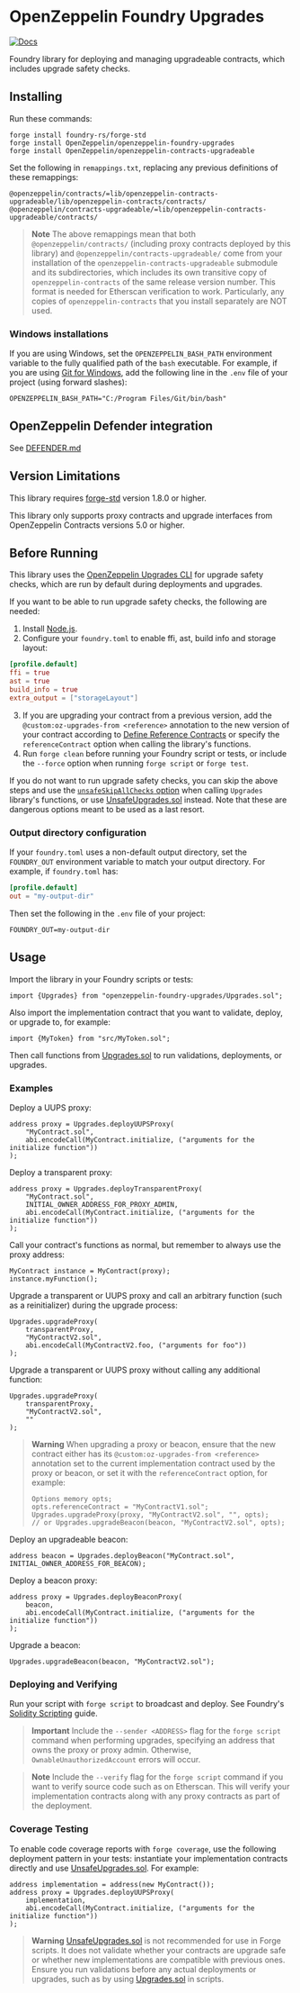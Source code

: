 # OpenZeppelin Foundry Upgrades

[![Docs](https://img.shields.io/badge/docs-%F0%9F%93%84-blue)](https://docs.openzeppelin.com/upgrades-plugins/foundry-upgrades)

Foundry library for deploying and managing upgradeable contracts, which includes upgrade safety checks.

## Installing

Run these commands:
```console
forge install foundry-rs/forge-std
forge install OpenZeppelin/openzeppelin-foundry-upgrades
forge install OpenZeppelin/openzeppelin-contracts-upgradeable
```

Set the following in `remappings.txt`, replacing any previous definitions of these remappings:
```
@openzeppelin/contracts/=lib/openzeppelin-contracts-upgradeable/lib/openzeppelin-contracts/contracts/
@openzeppelin/contracts-upgradeable/=lib/openzeppelin-contracts-upgradeable/contracts/
```

> **Note**
> The above remappings mean that both `@openzeppelin/contracts/` (including proxy contracts deployed by this library) and `@openzeppelin/contracts-upgradeable/` come from your installation of the `openzeppelin-contracts-upgradeable` submodule and its subdirectories, which includes its own transitive copy of `openzeppelin-contracts` of the same release version number. This format is needed for Etherscan verification to work. Particularly, any copies of `openzeppelin-contracts` that you install separately are NOT used.

### Windows installations

If you are using Windows, set the `OPENZEPPELIN_BASH_PATH` environment variable to the fully qualified path of the `bash` executable.
For example, if you are using [Git for Windows](https://gitforwindows.org/), add the following line in the `.env` file of your project (using forward slashes):
```env
OPENZEPPELIN_BASH_PATH="C:/Program Files/Git/bin/bash"
```

## OpenZeppelin Defender integration

See [DEFENDER.md](DEFENDER.md)

## Version Limitations

This library requires [forge-std](https://github.com/foundry-rs/forge-std) version 1.8.0 or higher.

This library only supports proxy contracts and upgrade interfaces from OpenZeppelin Contracts versions 5.0 or higher.

## Before Running

This library uses the [OpenZeppelin Upgrades CLI](https://docs.openzeppelin.com/upgrades-plugins/1.x/api-core) for upgrade safety checks, which are run by default during deployments and upgrades.

If you want to be able to run upgrade safety checks, the following are needed:
1. Install [Node.js](https://nodejs.org/).
2. Configure your `foundry.toml` to enable ffi, ast, build info and storage layout:
```toml
[profile.default]
ffi = true
ast = true
build_info = true
extra_output = ["storageLayout"]
```
3. If you are upgrading your contract from a previous version, add the `@custom:oz-upgrades-from <reference>` annotation to the new version of your contract according to [Define Reference Contracts](https://docs.openzeppelin.com/upgrades-plugins/1.x/api-core#define-reference-contracts) or specify the `referenceContract` option when calling the library's functions.
4. Run `forge clean` before running your Foundry script or tests, or include the `--force` option when running `forge script` or `forge test`.

If you do not want to run upgrade safety checks, you can skip the above steps and use the [`unsafeSkipAllChecks` option](src/Options.sol) when calling `Upgrades` library's functions, or use [UnsafeUpgrades.sol](src/UnsafeUpgrades.sol) instead. Note that these are dangerous options meant to be used as a last resort.

### Output directory configuration

If your `foundry.toml` uses a non-default output directory, set the `FOUNDRY_OUT` environment variable to match your output directory. For example, if `foundry.toml` has:
```toml
[profile.default]
out = "my-output-dir"
```
Then set the following in the `.env` file of your project:
```env
FOUNDRY_OUT=my-output-dir
```

## Usage

Import the library in your Foundry scripts or tests:
```solidity
import {Upgrades} from "openzeppelin-foundry-upgrades/Upgrades.sol";
```

Also import the implementation contract that you want to validate, deploy, or upgrade to, for example:
```solidity
import {MyToken} from "src/MyToken.sol";
```

Then call functions from [Upgrades.sol](src/Upgrades.sol) to run validations, deployments, or upgrades.

### Examples

Deploy a UUPS proxy:
```solidity
address proxy = Upgrades.deployUUPSProxy(
    "MyContract.sol",
    abi.encodeCall(MyContract.initialize, ("arguments for the initialize function"))
);
```

Deploy a transparent proxy:
```solidity
address proxy = Upgrades.deployTransparentProxy(
    "MyContract.sol",
    INITIAL_OWNER_ADDRESS_FOR_PROXY_ADMIN,
    abi.encodeCall(MyContract.initialize, ("arguments for the initialize function"))
);
```

Call your contract's functions as normal, but remember to always use the proxy address:
```solidity
MyContract instance = MyContract(proxy);
instance.myFunction();
```

Upgrade a transparent or UUPS proxy and call an arbitrary function (such as a reinitializer) during the upgrade process:
```solidity
Upgrades.upgradeProxy(
    transparentProxy,
    "MyContractV2.sol",
    abi.encodeCall(MyContractV2.foo, ("arguments for foo"))
);
```

Upgrade a transparent or UUPS proxy without calling any additional function:
```solidity
Upgrades.upgradeProxy(
    transparentProxy,
    "MyContractV2.sol",
    ""
);
```

> **Warning**
> When upgrading a proxy or beacon, ensure that the new contract either has its `@custom:oz-upgrades-from <reference>` annotation set to the current implementation contract used by the proxy or beacon, or set it with the `referenceContract` option, for example:
> ```solidity
> Options memory opts;
> opts.referenceContract = "MyContractV1.sol";
> Upgrades.upgradeProxy(proxy, "MyContractV2.sol", "", opts);
> // or Upgrades.upgradeBeacon(beacon, "MyContractV2.sol", opts);
> ```

Deploy an upgradeable beacon:
```solidity
address beacon = Upgrades.deployBeacon("MyContract.sol", INITIAL_OWNER_ADDRESS_FOR_BEACON);
```

Deploy a beacon proxy:
```solidity
address proxy = Upgrades.deployBeaconProxy(
    beacon,
    abi.encodeCall(MyContract.initialize, ("arguments for the initialize function"))
);
```

Upgrade a beacon:
```solidity
Upgrades.upgradeBeacon(beacon, "MyContractV2.sol");
```

### Deploying and Verifying

Run your script with `forge script` to broadcast and deploy. See Foundry's [Solidity Scripting](https://book.getfoundry.sh/tutorials/solidity-scripting) guide.

> **Important**
> Include the `--sender <ADDRESS>` flag for the `forge script` command when performing upgrades, specifying an address that owns the proxy or proxy admin. Otherwise, `OwnableUnauthorizedAccount` errors will occur.

> **Note**
> Include the `--verify` flag for the `forge script` command if you want to verify source code such as on Etherscan. This will verify your implementation contracts along with any proxy contracts as part of the deployment.

### Coverage Testing

To enable code coverage reports with `forge coverage`, use the following deployment pattern in your tests: instantiate your implementation contracts directly and use [UnsafeUpgrades.sol](src/UnsafeUpgrades.sol). For example:
```solidity
address implementation = address(new MyContract());
address proxy = Upgrades.deployUUPSProxy(
    implementation,
    abi.encodeCall(MyContract.initialize, ("arguments for the initialize function"))
);
```

> **Warning**
[UnsafeUpgrades.sol](src/UnsafeUpgrades.sol) is not recommended for use in Forge scripts. It does not validate whether your contracts are upgrade safe or whether new implementations are compatible with previous ones. Ensure you run validations before any actual deployments or upgrades, such as by using [Upgrades.sol](src/Upgrades.sol) in scripts.